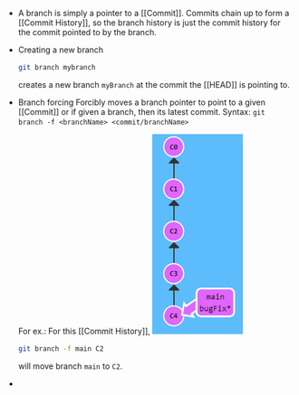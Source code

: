 - A branch is simply a pointer to a [[Commit]].
  Commits chain up to form a [[Commit History]], so the branch history is just the commit history for the commit pointed to by the branch.
- Creating a new branch
  
  ```bash
  git branch mybranch
  ```
  creates a new branch ``myBranch`` at the commit the [[HEAD]] is pointing to.
- Branch forcing
  Forcibly moves a branch pointer to point to a given [[Commit]] or if given a branch, then its latest commit.
  Syntax:
  ``git branch -f <branchName> <commit/branchName>`` 
  
  For ex.:
  For this [[Commit History]],
  ![image.png](../assets/image_1693120775086_0.png)
  
  ```bash
  git branch -f main C2
  ```
  will move branch ``main`` to ``C2``.
-